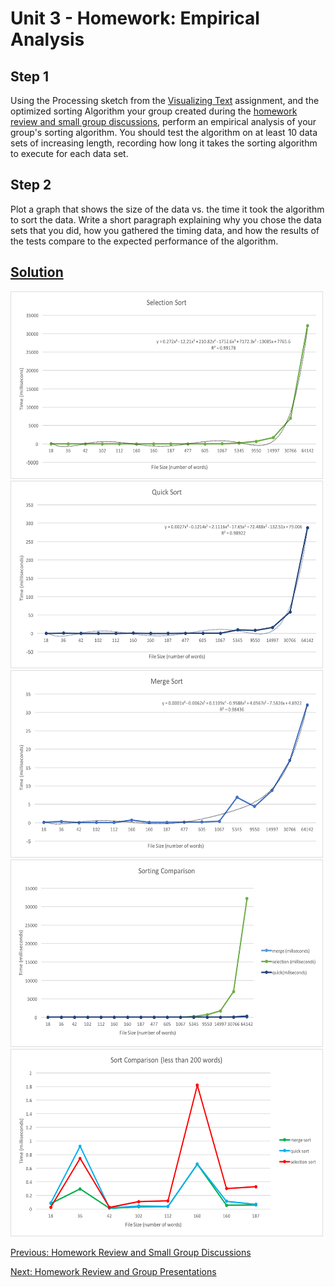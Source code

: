 # Unit 3 - Homework: Empirical Analysis

## Step 1
Using the Processing sketch from the [Visualizing Text](homework1.md) assignment, and the optimized sorting Algorithm your group created during the [homework review and small group discussions](day5.md), perform an empirical analysis of your group's sorting algorithm.  You should test the algorithm on at least 10 data sets of increasing length, recording how long it takes the sorting algorithm to execute for each data set.

## Step 2
Plot a graph that shows the size of the data vs. the time it took the algorithm to sort the data.  Write a short paragraph explaining why you chose the data sets that you did, how you gathered the timing data, and how the results of the tests compare to the expected performance of the algorithm.

## [Solution](https://github.com/blwatkins/Data-Structures-From-A-New-Perspective/blob/master/3_Sorting/HomeworkSolutions/Homework5/src/EmpiricalAnalysis.java)

<img src="3_Sorting/Images/Homework5/selection-sort.png" alt="Selection Sort Graph" width="500" height="300">

<img src="3_Sorting/Images/Homework5/quick-sort.png" alt="Quick Sort Graph" width="500" height="300">

<img src="3_Sorting/Images/Homework5/merge-sort.png" alt="Merge Sort Graph" width="500" height="300">

<img src="3_Sorting/Images/Homework5/all-sorts.png" alt="All Sorts Comparison" width="500" height="300">

<img src="3_Sorting/Images/Homework5/all-sorts-200.png" alt="All Sorts, 200 words or less" width="500" height="300">

[Previous: Homework Review and Small Group Discussions](day5.md)

[Next: Homework Review and Group Presentations](day6.md)
